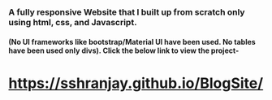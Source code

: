 ### A fully responsive Website that I built up from scratch only using html, css, and Javascript. 
#### (No UI frameworks like bootstrap/Material UI have been used. No tables have been used only divs). Click the below link to view the project-
# https://sshranjay.github.io/BlogSite/

